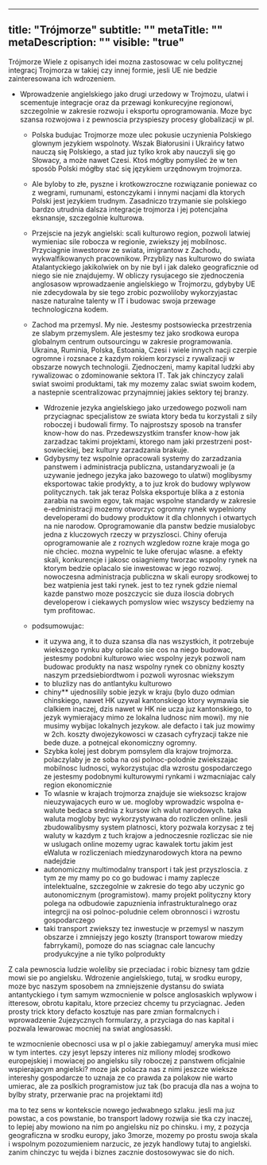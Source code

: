 ---
title: "Trójmorze"
subtitle: ""
metaTitle: ""
metaDescription: ""
visible: "true"
------


Trójmorze
Wiele z opisanych idei mozna zastosowac w celu politycznej integracj Trojmorza w takiej czy innej formie, jesli UE nie bedzie zainteresowana ich wdrozeniem. 

* Wprowadzenie angielskiego jako drugi urzedowy w Trojmozu, ulatwi i scementuje integracje oraz da przewagi konkurecyjne regionowi, szczegolnie w zakresie rozwoju i eksportu oprogramowania. Moze byc szansa rozwojowa i z pewnoscia przyspieszy procesy globalizacji w pl. 
  * Polska budujac Trojmorze moze ulec pokusie uczynienia Polskiego glownym jezykiem wspolnoty. Wszak Białorusini i Ukraińcy łatwo nauczą się Polskiego, a stad juz tylko krok aby nauczyli się go Słowacy, a może nawet Czesi. Ktoś mógłby pomyśleć że w ten sposób Polski mógłby stać się językiem urzędnowym trojmorza.
  * Ale byloby to złe, pyszne i krotkowzroczne rozwiązanie poniewaz co z wegrami, rumunami, estonczykami i innymi nacjami dla ktorych Polski jest jezykiem trudnym. Zasadniczo trzymanie sie polskiego bardzo utrudnia dalsza integracje trojmorza i jej potencjalna eksnansje, szczegolnie kulturowa.
  * Przejscie na jezyk angielski: scali kulturowo region, pozwoli latwiej wymieniac sile robocza w regionie, zwiekszy jej mobilnosc. Przyciagnie inwestorow ze swiata, imigrantow z Zachodu, wykwalfikowanych pracownikow. Przyblizy nas kulturowo do swiata Atalantyckiego jakikolwiek on by nie byl i jak daleko geograficznie od niego sie nie znajdujemy. W obliczy rysujacego sie zjednoczenia anglosasow wprowadzaenie angielskiego w Trojmorzu, gdybyby UE nie zdecydowala by sie tego zrobic pozwoliloby wykorzyjastac nasze naturalne talenty w IT i budowac swoja przewage technologiczna kodem.
  * Zachod ma przemysl. My nie. Jestesmy postsowiecka przestrzenia ze slabym przemyslem. Ale jestesmy tez jako srodkowa europa globalnym centrum outsourcingu w zakresie programowania. Ukraina, Ruminia, Polska, Estoania, Czesi i wiele innych nacji czerpie ogromne i rozsnace z kazdym rokiem korzysci z rywalizacji w obszarze nowych technologii. Zjednoczeni, mamy kapital ludzki aby rywalizowac o zdominowanie sektora IT. Tak jak chinczycy zalali swiat swoimi produktami, tak my mozemy zalac swiat swoim kodem, a nastepnie scentralizowac przynajmniej jakies sektory tej branzy.
    * Wdrozenie jezyka angielskiego jako urzedowego pozwoli nam przyciagnac specjalistow ze swiata ktory beda tu korzystali z sily roboczej i budowali firmy. To najprostszy sposob na transfer know-how do nas. Przedewszystkim transfer know-how jak zarzadzac takimi projektami, ktorego nam jaki przestrzeni post-sowieckiej, bez kultury zarzadzania brakuje. 
    * Gdybysmy tez wspolnie opracowali systemy do zarzadzania panstwem i administracja publiczna, ustandaryzwoali je (a uzywanie jednego jezyka jako bazowego to ulatwi) moglibysmy eksportowac takie prodykty, a to juz krok do budowy wplywow politycznych. tak jak teraz Polska eksportuje blika a z estonia zarabia na swoim egov, tak majac wspolne standardy w zakresie e-edministracji mozemy otworzyc ogromny rynek wypelniony developerami do budowy produktow it dla chlonnych i otwartych na nie narodow.  Oprogramowanie dla panstw bedzie musialobyc jedna z kluczowych rzeczy w przyszlosci. Chiny oferuja oprogramowanie ale z roznych wzgledow rozne kraje moga go nie chciec. mozna wypelnic te luke oferujac wlasne. a efekty skali, konkurencje i jakosc osiagniemy tworzac wspolny rynek na ktorym bedzie oplacalo sie inwestowac w jego rozwoj. nowoczesna administracja publiczna w skali europy srodkowej to bez watpienia jest taki rynek. jest to tez rynek gdzie niemal kazde panstwo moze poszczycic sie duza iloscia dobrych developerow i ciekawych pomyslow wiec wszyscy bedziemy na tym profitowac.

  * podsumowujac:
    * it uzywa ang, it to duza szansa dla nas wszystkich, it potrzebuje wiekszego rynku aby oplacalo sie cos na niego budowac, jestesmy podobni kulturowo wiec wspolny jezyk pozwoli nam budowac produkty na nasz wspolny rynek co obnizny koszty naszym przedsiebiordtwom i pozwoli wyrosnac wiekszym
    * to bluzlizy nas do antlantyku kulturowo
    * chiny** ujednosilily sobie jezyk w kraju (bylo duzo odmian chinskiego, nawet HK uzywal kantonskiego ktory wymawia sie clalkiem inaczej, dzis nawet w HK nie ucza juz kantonskiego, to jezyk wymierajacy mimo ze lokalna ludnosc nim mowi). my nie musimy wybijac lokalnych jezykow. ale defacto i tak juz mowimy w 2ch. koszty dwojezykowosci w czasach cyfryzacji takze nie bede duze. a potnejcal ekonomiczny ogromny.
    * Szybka kolej jest dobrym pomsylem dla krajow trojmorza. polaczylaby je ze soba na osi polnoc-polodnie zwiekszajac mobilnosc ludnosci, wykorzystujac dla wzrostu gospodarczego ze jestesmy podobnymi kulturowymi rynkami i wzmacniajac caly region ekonomicznie
    * To wlasnie w krajach trojmorza znajduje sie wieksozsc krajow nieuzywajacych euro w ue. mogloby wprowadzic wspolna e-walute bedaca srednia z kursow ich walut narodowych. taka waluta mogloby byc wykorzystywana do rozliczen online. jesli zbudowalibysmy system platnosci, ktory pozwala korzysac z tej waluty w kazdym z tuch krajow a jednoczesnie rozliczac sie nie w uslugach online mozemy ugrac kawalek tortu jakim jest eWaluta w rozliczeniach miedzynarodowych ktora na pewno nadejdzie
    * autonomiczny multimodalny transport i tak jest przyszloscia. z tym ze my mamy po co go budowac i mamy zaplecze intelektualne, szczegolnie w zakresie do tego aby uczynic go autonomicznym (programistow). mamy projekt polityczny ktory polega na odbudowie zapuznienia infrastrukturalnego oraz integrcji na osi polnoc-poludnie celem obronnosci i wzrostu gospodarczego 
    * taki transport zwiekszy tez inwestucje w przemysl w naszym obszarze i zmniejszy jego koszty  (transport towarow miedzy fabrrykami), pomoze do nas sciagnac cale lancuchy prodyukcyjne a nie tylko polprodukty

Z cala pewnoscia ludzie woleliby sie przeciadac i robic biznesy tam gdzie mowi sie po angielsku. Wdrozenie angielskiego, tutaj, w srodku europy, moze byc naszym sposobem na zmniejszenie dystansu do swiata antantyckiego i tym samym wzmocnienie w polsce anglosaskich wplywow i itteresow, obrotu kapitalu, ktore przeciez chcemy tu przyciagnac. Jeden prosty trick ktory defacto kosztuje nas pare zmian formalcnych i wprowadzenie 2ujezycznych formularzy, a przyciaga do nas kapital i pozwala lewarowac mocniej na swiat anglosasski. 

te wzmocnienie obecnosci usa w pl o jakie zabiegamuy/ ameryka musi miec w tym intertes. czy jesyt lepszy interes niz miliony mlodej srodkowo europejskiej i mowiacej po angielsku sily roboczej z panstwem oficjalnie wspierajacym angielski? moze jak polacza nas z nimi jeszcze wieksze intereshy gospodarcze to uznaja ze co prawda za polakow nie warto umierac, ale za poslkich programistow juz tak (bo pracuja dla nas a wojna to bylby straty, przerwanie prac na projektami itd)

ma to tez sens w kontekscie nowego jedwabnego szlaku. jesli ma juz powstac, a cos powstanie, bo transport ladowy rozwija sie tka czy inaczej, to lepiej aby mowiono na nim po angielsku niz po chinsku. i my, z pozycja geograficzna w srodku europy, jako 3morze, mozemy po prostu swoja skala i wspolnym pozozumieniem narzucic, ze jezyk handlowy tutaj to angielski. zanim chinczyc tu wejda i biznes zacznie dostosowywac sie do nich. 